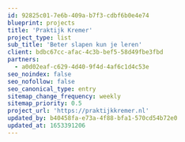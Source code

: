```yaml
---
id: 92825c01-7e6b-409a-b7f3-cdbf6b0e4e74
blueprint: projects
title: 'Praktijk Kremer'
project_type: list
sub_title: 'Beter slapen kun je leren'
client: bdbc67cc-afac-4c3b-bef5-58d49fbe3fbd
partners:
  - a0d02eaf-c629-4d40-9f4d-4af6c1d4c53e
seo_noindex: false
seo_nofollow: false
seo_canonical_type: entry
sitemap_change_frequency: weekly
sitemap_priority: 0.5
project_url: 'https://praktijkkremer.nl'
updated_by: b40458fa-e73a-4f88-bfa1-570cd54b72e0
updated_at: 1653391206
---
```

